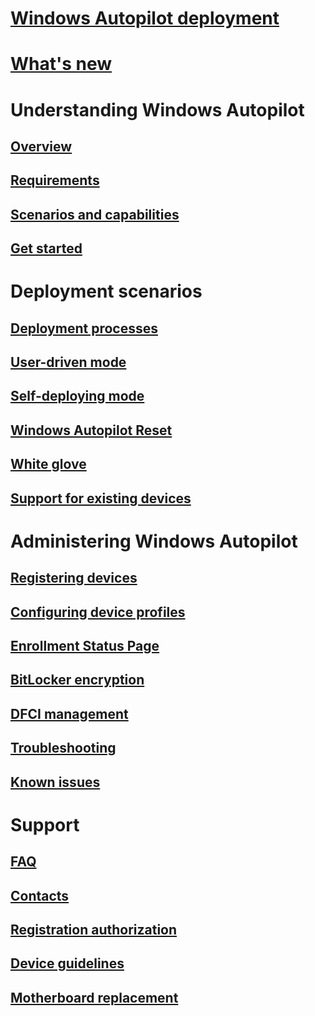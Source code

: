 # [Windows Autopilot deployment](index.md)
# [What's new](windows-autopilot-whats-new.md)
# Understanding Windows Autopilot
## [Overview](windows-autopilot.md)
## [Requirements](windows-autopilot-requirements.md)
## [Scenarios and capabilities](windows-autopilot-scenarios.md)
## [Get started](demonstrate-deployment-on-vm.md)

# Deployment scenarios
## [Deployment processes](deployment-process.md)
## [User-driven mode](user-driven.md)
## [Self-deploying mode](self-deploying.md)
## [Windows Autopilot Reset](windows-autopilot-reset.md)
## [White glove](white-glove.md)
## [Support for existing devices](existing-devices.md)

# Administering Windows Autopilot
## [Registering devices](add-devices.md)
## [Configuring device profiles](profiles.md)
## [Enrollment Status Page](enrollment-status.md)
## [BitLocker encryption](bitlocker.md)
## [DFCI management](dfci-management.md)
## [Troubleshooting](troubleshooting.md)
## [Known issues](known-issues.md)

# Support
## [FAQ](autopilot-faq.md)
## [Contacts](autopilot-support.md)
## [Registration authorization](registration-auth.md)
## [Device guidelines](autopilot-device-guidelines.md)
## [Motherboard replacement](autopilot-mbr.md)
